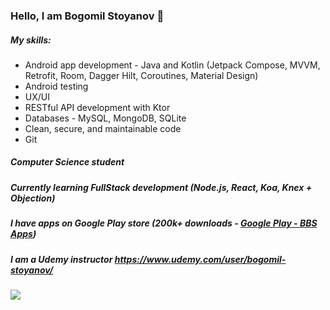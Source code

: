### Hello, I am Bogomil Stoyanov 👋

##### My skills:
*  Android app development - Java and Kotlin (Jetpack Compose, MVVM, Retrofit, Room, Dagger Hilt, Coroutines, Material Design)
*  Android testing
*  UX/UI
*  RESTful API development with Ktor
*  Databases - MySQL, MongoDB, SQLite
*  Clean, secure, and maintainable code
*  Git

##### Computer Science student

##### Currently learning FullStack development (Node.js, React, Koa, Knex + Objection)

##### I have apps on Google Play store (200k+ downloads - [Google Play - BBS Apps](https://play.google.com/store/apps/dev?id=5812216234363690111))

##### I am a Udemy instructor https://www.udemy.com/user/bogomil-stoyanov/

![](https://komarev.com/ghpvc/?username=Bogomil-Stoyanov&style=flat-square)

